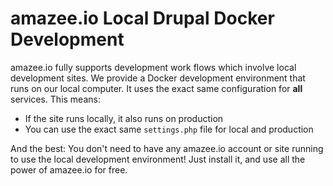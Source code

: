 # amazee.io Local Drupal Docker Development

amazee.io fully supports development work flows which involve local development sites. We provide a Docker development environment that runs on our local computer.
It uses the exact same configuration for **all** services. This means:
 - If the site runs locally, it also runs on production
 - You can use the exact same `settings.php` file for local and production

And the best: You don't need to have any amazee.io account or site running to use the local development environment! Just install it, and use all the power of amazee.io for free.
